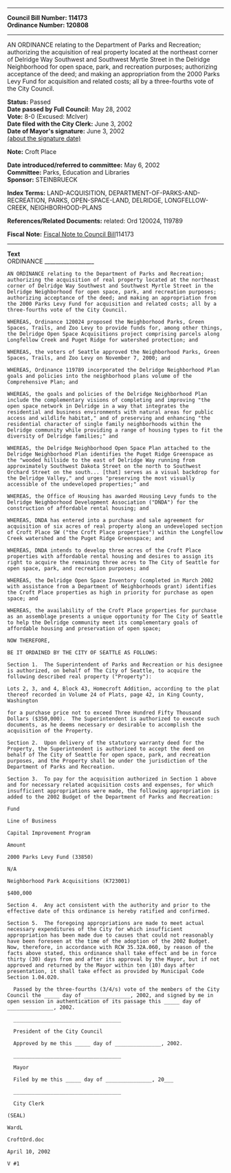 * * * * *  
  
**Council Bill Number: [](#h0)[](#h2)114173**   
**Ordinance Number: 120808**  
  
* * * * *  
  
AN ORDINANCE relating to the Department of Parks and Recreation; authorizing the acquisition of real property located at the northeast corner of Delridge Way Southwest and Southwest Myrtle Street in the Delridge Neighborhood for open space, park, and recreation purposes; authorizing acceptance of the deed; and making an appropriation from the 2000 Parks Levy Fund for acquisition and related costs; all by a three-fourths vote of the City Council.  
  
**Status:** Passed   
**Date passed by Full Council:** May 28, 2002   
**Vote:** 8-0 (Excused: McIver)   
**Date filed with the City Clerk:** June 3, 2002   
**Date of Mayor's signature:** June 3, 2002   
[(about the signature date)](/~public/approvaldate.htm)   
  
**Note:** Croft Place  
  
  
**Date introduced/referred to committee:** May 6, 2002   
**Committee:** Parks, Education and Libraries   
**Sponsor:** STEINBRUECK   
  
**Index Terms:** LAND-ACQUISITION, DEPARTMENT-OF-PARKS-AND-RECREATION, PARKS, OPEN-SPACE-LAND, DELRIDGE, LONGFELLOW-CREEK, NEIGHBORHOOD-PLANS  
  
**References/Related Documents:** related: Ord 120024, 119789  
  
**Fiscal Note:** [Fiscal Note to Council Bill](http://clerk.seattle.gov/~public/fnote/114173.htm)[](#h1)[](#h3)114173  
  
* * * * *  
  
**Text**  
    ORDINANCE __________________  
  
    AN ORDINANCE relating to the Department of Parks and Recreation;  
    authorizing the acquisition of real property located at the northeast  
    corner of Delridge Way Southwest and Southwest Myrtle Street in the  
    Delridge Neighborhood for open space, park, and recreation purposes;  
    authorizing acceptance of the deed; and making an appropriation from  
    the 2000 Parks Levy Fund for acquisition and related costs; all by a  
    three-fourths vote of the City Council.  
  
    WHEREAS, Ordinance 120024 proposed the Neighborhood Parks, Green  
    Spaces, Trails, and Zoo Levy to provide funds for, among other things,  
    the Delridge Open Space Acquisitions project comprising parcels along  
    Longfellow Creek and Puget Ridge for watershed protection; and  
  
    WHEREAS, the voters of Seattle approved the Neighborhood Parks, Green  
    Spaces, Trails, and Zoo Levy on November 7, 2000; and  
  
    WHEREAS, Ordinance 119789 incorporated the Delridge Neighborhood Plan  
    goals and policies into the neighborhood plans volume of the  
    Comprehensive Plan; and  
  
    WHEREAS, the goals and policies of the Delridge Neighborhood Plan  
    include the complementary visions of completing and improving "the  
    open space network in Delridge in a way that integrates the  
    residential and business environments with natural areas for public  
    access and wildlife habitat," and of preserving and enhancing "the  
    residential character of single family neighborhoods within the  
    Delridge community while providing a range of housing types to fit the  
    diversity of Delridge families;" and  
  
    WHEREAS, the Delridge Neighborhood Open Space Plan attached to the  
    Delridge Neighborhood Plan identifies the Puget Ridge Greenspace as  
    the "wooded hillside to the east of Delridge Way running from  
    approximately Southwest Dakota Street on the north to Southwest  
    Orchard Street on the south... [that] serves as a visual backdrop for  
    the Delridge Valley," and urges "preserving the most visually  
    accessible of the undeveloped properties;" and  
  
    WHEREAS, the Office of Housing has awarded Housing Levy funds to the  
    Delridge Neighborhood Development Association ("DNDA") for the  
    construction of affordable rental housing; and  
  
    WHEREAS, DNDA has entered into a purchase and sale agreement for  
    acquisition of six acres of real property along an undeveloped section  
    of Croft Place SW ("the Croft Place properties") within the Longfellow  
    Creek watershed and the Puget Ridge Greenspace; and  
  
    WHEREAS, DNDA intends to develop three acres of the Croft Place  
    properties with affordable rental housing and desires to assign its  
    right to acquire the remaining three acres to The City of Seattle for  
    open space, park, and recreation purposes; and  
  
    WHEREAS, the Delridge Open Space Inventory (completed in March 2002  
    with assistance from a Department of Neighborhoods grant) identifies  
    the Croft Place properties as high in priority for purchase as open  
    space; and  
  
    WHEREAS, the availability of the Croft Place properties for purchase  
    as an assemblage presents a unique opportunity for The City of Seattle  
    to help the Delridge community meet its complementary goals of  
    affordable housing and preservation of open space;  
  
    NOW THEREFORE,  
  
    BE IT ORDAINED BY THE CITY OF SEATTLE AS FOLLOWS:  
  
    Section 1.  The Superintendent of Parks and Recreation or his designee  
    is authorized, on behalf of The City of Seattle, to acquire the  
    following described real property ("Property"):  
  
    Lots 2, 3, and 4, Block 43, Homecroft Addition, according to the plat  
    thereof recorded in Volume 24 of Plats, page 42, in King County,  
    Washington  
  
    for a purchase price not to exceed Three Hundred Fifty Thousand  
    Dollars ($350,000).  The Superintendent is authorized to execute such  
    documents, as he deems necessary or desirable to accomplish the  
    acquisition of the Property.  
  
    Section 2.  Upon delivery of the statutory warranty deed for the  
    Property, the Superintendent is authorized to accept the deed on  
    behalf of The City of Seattle for open space, park, and recreation  
    purposes, and the Property shall be under the jurisdiction of the  
    Department of Parks and Recreation.  
  
    Section 3.  To pay for the acquisition authorized in Section 1 above  
    and for necessary related acquisition costs and expenses, for which  
    insufficient appropriations were made, the following appropriation is  
    added to the 2002 Budget of the Department of Parks and Recreation:  
  
    Fund  
  
    Line of Business  
  
    Capital Improvement Program  
  
    Amount  
  
    2000 Parks Levy Fund (33850)  
  
    N/A  
  
    Neighborhood Park Acquisitions (K723001)  
  
    $400,000  
  
    Section 4.  Any act consistent with the authority and prior to the  
    effective date of this ordinance is hereby ratified and confirmed.  
  
    Section 5.  The foregoing appropriations are made to meet actual  
    necessary expenditures of the City for which insufficient  
    appropriation has been made due to causes that could not reasonably  
    have been foreseen at the time of the adoption of the 2002 Budget.  
    Now, therefore, in accordance with RCW 35.32A.060, by reason of the  
    facts above stated, this ordinance shall take effect and be in force  
    thirty (30) days from and after its approval by the Mayor, but if not  
    approved and returned by the Mayor within ten (10) days after  
    presentation, it shall take effect as provided by Municipal Code  
    Section 1.04.020.  
  
      Passed by the three-fourths (3/4/s) vote of the members of the City  
    Council the _____ day of _______________, 2002, and signed by me in  
    open session in authentication of its passage this _____ day of  
    _______________, 2002.  
  
      ___________________________________  
  
      President of the City Council  
  
      Approved by me this _____ day of _______________, 2002.  
  
      ___________________________________  
  
      Mayor  
  
      Filed by me this _____ day of _______________, 20___  
  
      ___________________________________  
  
      City Clerk  
  
    (SEAL)  
  
    WardL  
  
    CroftOrd.doc  
  
    April 10, 2002  
  
    V #1  
